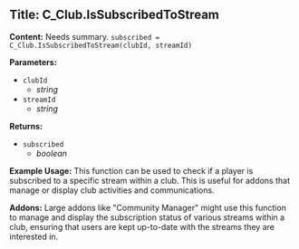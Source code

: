 ## Title: C_Club.IsSubscribedToStream

**Content:**
Needs summary.
`subscribed = C_Club.IsSubscribedToStream(clubId, streamId)`

**Parameters:**
- `clubId`
  - *string*
- `streamId`
  - *string*

**Returns:**
- `subscribed`
  - *boolean*

**Example Usage:**
This function can be used to check if a player is subscribed to a specific stream within a club. This is useful for addons that manage or display club activities and communications.

**Addons:**
Large addons like "Community Manager" might use this function to manage and display the subscription status of various streams within a club, ensuring that users are kept up-to-date with the streams they are interested in.